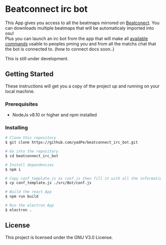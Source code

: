 # Beatconnect irc bot

This App gives you access to all the beatmaps mirrored on [Beatconect](https://beatconnect.io). You can downloads multiple beatmaps that will be automaticaly imported into osu! </br>
Plus you can launch an irc bot from the app that will make all [available commands](./doc/commands.md) usable to peoples pming you and from all the matchs chat that the bot is connected to. (how to connect docs soon..)

This is still under development.

## Getting Started

These instructions will get you a copy of the project up and running on your local machine.

### Prerequisites

* NodeJs v8.10 or higher and npm installed

### Installing

```bash
# Clone this repository
$ git clone https://github.com/yadPe/beatconnect_irc_bot.git

# Go into the repository
$ cd beatconnect_irc_bot

# Install dependencies
$ npm i

# Copy conf_template.js as conf.js then fill it with all the informations needed
$ cp conf_template.js ./src/Bot/conf.js

# Build the react App
$ npm run build

# Run the electron App
$ electron .
```

## License

This project is licensed under the GNU V3.0 License.
